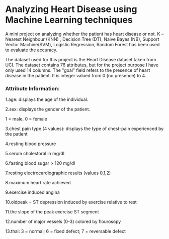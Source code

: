 # Analyzing Heart Disease using Machine Learning techniques
A mini project on analyzing whether the patient has heart disease or not.
 K –Nearest Neighbour (KNN) , Decision Tree (DT), Naive Bayes (NB), Support Vector Machine(SVM), Logistic Regression, Random Forest has been used to evaluate the accuracy.

The dataset used for this project is the Heart Disease dataset taken from UCI. The dataset contains 76 attributes, but for the project purpose I have only used 14 columns. The "goal" field refers to the presence of heart disease in the patient. It is integer valued from 0 (no presence) to 4.

### Attribute Information:

1.age: displays the age of the individual.

2.sex: displays the gender of the patient. 

  1 = male,
  0 = female

3.chest pain type (4 values): displays the type of chest-pain experienced by the patient

4.resting blood pressure

5.serum cholestoral in mg/dl

6.fasting blood sugar > 120 mg/dl

7.resting electrocardiographic results (values 0,1,2)

8.maximum heart rate achieved

9.exercise induced angina

10.oldpeak = ST depression induced by exercise relative to rest

11.the slope of the peak exercise ST segment

12.number of major vessels (0-3) colored by flourosopy

13.thal: 3 = normal; 6 = fixed defect; 7 = reversable defect
